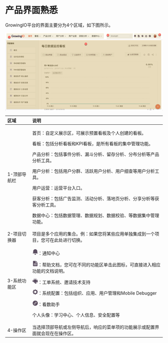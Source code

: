 # 产品界面熟悉

GrowingIO平台的界面主要分为4个区域，如下图所示。

![](../.gitbook/assets/image%20%28235%29.png)

<table>
  <thead>
    <tr>
      <th style="text-align:left">&#x533A;&#x57DF;</th>
      <th style="text-align:left">&#x8BF4;&#x660E;</th>
    </tr>
  </thead>
  <tbody>
    <tr>
      <td style="text-align:left">1-&#x9876;&#x90E8;&#x5BFC;&#x822A;&#x680F;</td>
      <td style="text-align:left">
        <p>&#x9996;&#x9875;&#xFF1A;&#x81EA;&#x5B9A;&#x4E49;&#x5C55;&#x793A;&#x533A;&#xFF0C;&#x53EF;&#x5C55;&#x793A;&#x9884;&#x7F6E;&#x770B;&#x677F;&#x53CA;&#x4E2A;&#x4EBA;&#x521B;&#x5EFA;&#x7684;&#x770B;&#x677F;&#x3002;</p>
        <p>&#x770B;&#x677F;&#xFF1A;&#x5305;&#x62EC;&#x5206;&#x6790;&#x770B;&#x677F;&#x548C;KPI&#x770B;&#x677F;&#xFF0C;&#x662F;&#x6240;&#x6709;&#x770B;&#x677F;&#x7684;&#x96C6;&#x4E2D;&#x7BA1;&#x7406;&#x529F;&#x80FD;&#x3002;</p>
        <p>&#x4EA7;&#x54C1;&#x5206;&#x6790;&#xFF1A;&#x5305;&#x62EC;&#x4E8B;&#x4EF6;&#x5206;&#x6790;&#x3001;&#x6F0F;&#x6597;&#x5206;&#x6790;&#x3001;&#x7559;&#x5B58;&#x5206;&#x6790;&#x3001;&#x5206;&#x5E03;&#x5206;&#x6790;&#x7B49;&#x4EA7;&#x54C1;&#x5206;&#x6790;&#x5DE5;&#x5177;&#x3002;</p>
        <p>&#x7528;&#x6237;&#x5206;&#x6790;&#xFF1A;&#x5305;&#x62EC;&#x7528;&#x6237;&#x5206;&#x7FA4;&#x3001;&#x6D3B;&#x8DC3;&#x7528;&#x6237;&#x5206;&#x6790;&#x3001;&#x7528;&#x6237;&#x7EC6;&#x67E5;&#x7B49;&#x7528;&#x6237;&#x5206;&#x6790;&#x5DE5;&#x5177;&#x3002;</p>
        <p>&#x7528;&#x6237;&#x8FD0;&#x8425;&#xFF1A;&#x8FD0;&#x8425;&#x5E73;&#x53F0;&#x5165;&#x53E3;&#x3002;</p>
        <p>&#x83B7;&#x5BA2;&#x5206;&#x6790;&#xFF1A;&#x5305;&#x62EC;&#x5E7F;&#x544A;&#x76D1;&#x6D4B;&#x3001;&#x6D3B;&#x52A8;&#x5206;&#x6790;&#x3001;&#x843D;&#x5730;&#x9875;&#x5206;&#x6790;&#x3001;&#x5206;&#x4EAB;&#x5206;&#x6790;&#x7B49;&#x83B7;&#x5BA2;&#x5206;&#x6790;&#x5DE5;&#x5177;&#x3002;</p>
        <p>&#x6570;&#x636E;&#x4E2D;&#x5FC3;&#xFF1A;&#x5305;&#x62EC;&#x6570;&#x636E;&#x7BA1;&#x7406;&#x3001;&#x6570;&#x636E;&#x89C4;&#x5212;&#x3001;&#x6570;&#x636E;&#x6821;&#x9A8C;&#x3001;&#x7B49;&#x6570;&#x636E;&#x96C6;&#x4E2D;&#x7BA1;&#x7406;&#x529F;&#x80FD;&#x3002;</p>
      </td>
    </tr>
    <tr>
      <td style="text-align:left">2-&#x9879;&#x76EE;&#x5207;&#x6362;&#x5668;</td>
      <td style="text-align:left">&#x9879;&#x76EE;&#x662F;&#x591A;&#x4E2A;&#x5E94;&#x7528;&#x7684;&#x96C6;&#x5408;&#x3002;&#x4F8B;&#xFF1A;&#x5982;&#x679C;&#x60A8;&#x5C06;&#x67D0;&#x4E9B;&#x5E94;&#x7528;&#x5355;&#x72EC;&#x96C6;&#x6210;&#x5230;&#x4E00;&#x4E2A;&#x9879;&#x76EE;&#xFF0C;&#x60A8;&#x53EF;&#x5728;&#x6B64;&#x5904;&#x8FDB;&#x884C;&#x5207;&#x6362;&#x3002;</td>
    </tr>
    <tr>
      <td style="text-align:left">3-&#x7CFB;&#x7EDF;&#x529F;&#x80FD;&#x533A;</td>
      <td style="text-align:left">
        <p>
          <img src="../.gitbook/assets/tong-zhi (1).png" alt/>&#xFF1A;&#x901A;&#x77E5;&#x4E2D;&#x5FC3;</p>
        <p>
          <img src="../.gitbook/assets/bang-zhu-wen-dang.png" alt/>&#xFF1A;&#x5E2E;&#x52A9;&#x6587;&#x6863;&#xFF0C;&#x60A8;&#x53EF;&#x5728;&#x4E0D;&#x540C;&#x7684;&#x529F;&#x80FD;&#x533A;&#x5355;&#x51FB;&#x6B64;&#x56FE;&#x6807;&#xFF0C;&#x53EF;&#x76F4;&#x63A5;&#x8FDB;&#x5165;&#x76F8;&#x5E94;&#x529F;&#x80FD;&#x7684;&#x6587;&#x6863;&#x8BF4;&#x660E;&#x3002;</p>
        <p>
          <img src="../.gitbook/assets/ke-fu (1).png" alt/>&#xFF1A;&#x5DE5;&#x5355;&#x7CFB;&#x7EDF;&#x3001;&#x9080;&#x8BF7;&#x6280;&#x672F;&#x652F;&#x6301;</p>
        <p>
          <img src="../.gitbook/assets/she-zhi.png" alt/>&#xFF1A;&#x7CFB;&#x7EDF;&#x914D;&#x7F6E;&#xFF1A;&#x5305;&#x62EC;&#x7EC4;&#x7EC7;&#x3001;&#x5E94;&#x7528;&#x3001;&#x7528;&#x6237;&#x7BA1;&#x7406;&#x548C;Mobile
          Debugger</p>
        <p>
          <img src="../.gitbook/assets/kan-shu-zhu-shou (1).png" alt/>&#xFF1A;&#x770B;&#x6570;&#x52A9;&#x624B;</p>
        <p>&#x4E2A;&#x4EBA;&#x5934;&#x50CF;&#xFF1A;&#x5B66;&#x4E60;&#x4E2D;&#x5FC3;&#x3001;&#x4E2A;&#x4EBA;&#x4FE1;&#x606F;&#x3001;&#x5B89;&#x5168;&#x914D;&#x7F6E;&#x7B49;</p>
      </td>
    </tr>
    <tr>
      <td style="text-align:left">4-&#x64CD;&#x4F5C;&#x533A;</td>
      <td style="text-align:left">&#x5F53;&#x9009;&#x62E9;&#x9876;&#x90E8;&#x5BFC;&#x822A;&#x6216;&#x5DE6;&#x4FA7;&#x5BFC;&#x822A;&#x540E;&#xFF0C;&#x54CD;&#x5E94;&#x7684;&#x83DC;&#x5355;&#x9879;&#x7684;&#x529F;&#x80FD;&#x5C55;&#x793A;&#x6216;&#x914D;&#x7F6E;&#x754C;&#x9762;&#x5C31;&#x4F1A;&#x73B0;&#x5728;&#x5728;&#x64CD;&#x4F5C;&#x533A;&#x3002;</td>
    </tr>
  </tbody>
</table>







